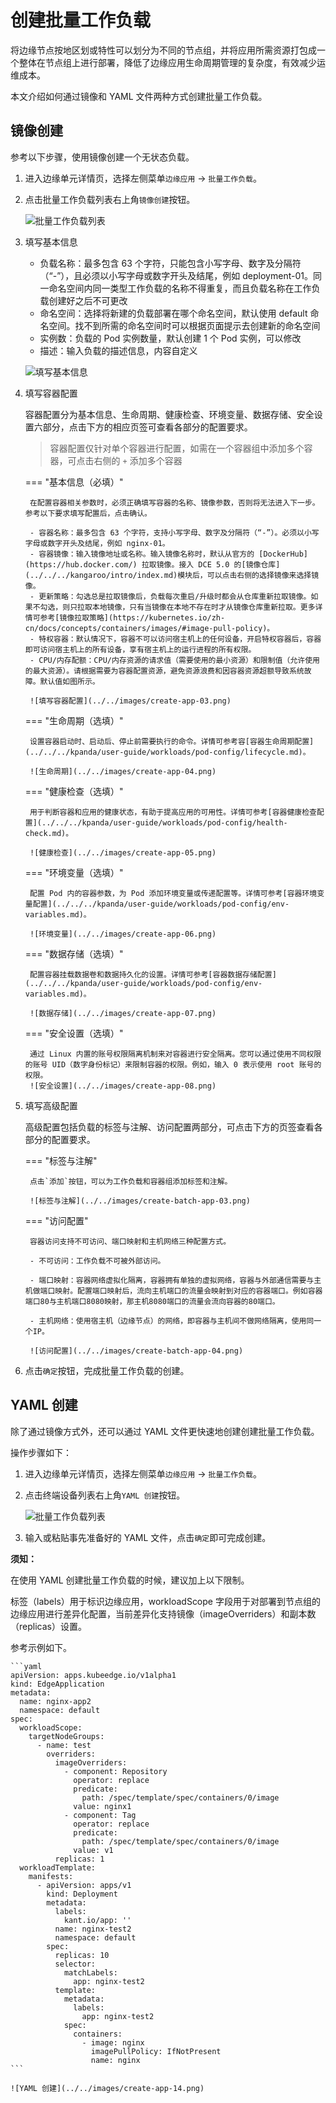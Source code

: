 # 创建批量工作负载

将边缘节点按地区划或特性可以划分为不同的节点组，并将应用所需资源打包成一个整体在节点组上进行部署，降低了边缘应用生命周期管理的复杂度，有效减少运维成本。

本文介绍如何通过镜像和 YAML 文件两种方式创建批量工作负载。

## 镜像创建

参考以下步骤，使用镜像创建一个无状态负载。

1. 进入边缘单元详情页，选择左侧菜单`边缘应用` -> `批量工作负载`。

2. 点击批量工作负载列表右上角`镜像创建`按钮。

    ![批量工作负载列表](../../images/create-batch-app-01.png)

3. 填写基本信息

    - 负载名称：最多包含 63 个字符，只能包含小写字母、数字及分隔符（“-”），且必须以小写字母或数字开头及结尾，例如 deployment-01。同一命名空间内同一类型工作负载的名称不得重复，而且负载名称在工作负载创建好之后不可更改
    - 命名空间：选择将新建的负载部署在哪个命名空间，默认使用 default 命名空间。找不到所需的命名空间时可以根据页面提示去创建新的命名空间
    - 实例数：负载的 Pod 实例数量，默认创建 1 个 Pod 实例，可以修改
    - 描述：输入负载的描述信息，内容自定义

    ![填写基本信息](../../images/create-batch-app-02.png)

4. 填写容器配置

    容器配置分为基本信息、生命周期、健康检查、环境变量、数据存储、安全设置六部分，点击下方的相应页签可查看各部分的配置要求。

    > 容器配置仅针对单个容器进行配置，如需在一个容器组中添加多个容器，可点击右侧的 `+` 添加多个容器

    === "基本信息（必填）"

        在配置容器相关参数时，必须正确填写容器的名称、镜像参数，否则将无法进入下一步。参考以下要求填写配置后，点击确认。

        - 容器名称：最多包含 63 个字符，支持小写字母、数字及分隔符（“-”）。必须以小写字母或数字开头及结尾，例如 nginx-01。
        - 容器镜像：输入镜像地址或名称。输入镜像名称时，默认从官方的 [DockerHub](https://hub.docker.com/) 拉取镜像。接入 DCE 5.0 的[镜像仓库](../../../kangaroo/intro/index.md)模块后，可以点击右侧的选择镜像来选择镜像。
        - 更新策略：勾选总是拉取镜像后，负载每次重启/升级时都会从仓库重新拉取镜像。如果不勾选，则只拉取本地镜像，只有当镜像在本地不存在时才从镜像仓库重新拉取。更多详情可参考[镜像拉取策略](https://kubernetes.io/zh-cn/docs/concepts/containers/images/#image-pull-policy)。
        - 特权容器：默认情况下，容器不可以访问宿主机上的任何设备，开启特权容器后，容器即可访问宿主机上的所有设备，享有宿主机上的运行进程的所有权限。
        - CPU/内存配额：CPU/内存资源的请求值（需要使用的最小资源）和限制值（允许使用的最大资源）。请根据需要为容器配置资源，避免资源浪费和因容器资源超额导致系统故障。默认值如图所示。

        ![填写容器配置](../../images/create-app-03.png)

    === "生命周期（选填）"

        设置容器启动时、启动后、停止前需要执行的命令。详情可参考容[容器生命周期配置](../../../kpanda/user-guide/workloads/pod-config/lifecycle.md)。

        ![生命周期](../../images/create-app-04.png)

    === "健康检查（选填）"

        用于判断容器和应用的健康状态，有助于提高应用的可用性。详情可参考[容器健康检查配置](../../../kpanda/user-guide/workloads/pod-config/health-check.md)。

        ![健康检查](../../images/create-app-05.png)

    === "环境变量（选填）"

        配置 Pod 内的容器参数，为 Pod 添加环境变量或传递配置等。详情可参考[容器环境变量配置](../../../kpanda/user-guide/workloads/pod-config/env-variables.md)。

        ![环境变量](../../images/create-app-06.png)

    === "数据存储（选填）"

        配置容器挂载数据卷和数据持久化的设置。详情可参考[容器数据存储配置](../../../kpanda/user-guide/workloads/pod-config/env-variables.md)。

        ![数据存储](../../images/create-app-07.png)

    === "安全设置（选填）"

        通过 Linux 内置的账号权限隔离机制来对容器进行安全隔离。您可以通过使用不同权限的账号 UID（数字身份标记）来限制容器的权限。例如，输入 0 表示使用 root 账号的权限。
        ![安全设置](../../images/create-app-08.png)

5. 填写高级配置

    高级配置包括负载的标签与注解、访问配置两部分，可点击下方的页签查看各部分的配置要求。

    === "标签与注解"

        点击`添加`按钮，可以为工作负载和容器组添加标签和注解。

        ![标签与注解](../../images/create-batch-app-03.png)

    === "访问配置"

        容器访问支持不可访问、端口映射和主机网络三种配置方式。

        - 不可访问：工作负载不可被外部访问。

        - 端口映射：容器网络虚拟化隔离，容器拥有单独的虚拟网络，容器与外部通信需要与主机做端口映射。配置端口映射后，流向主机端口的流量会映射到对应的容器端口。例如容器端口80与主机端口8080映射，那主机8080端口的流量会流向容器的80端口。

        - 主机网络：使用宿主机（边缘节点）的网络，即容器与主机间不做网络隔离，使用同一个IP。

        ![访问配置](../../images/create-batch-app-04.png)

6. 点击`确定`按钮，完成批量工作负载的创建。

## YAML 创建

除了通过镜像方式外，还可以通过 YAML 文件更快速地创建创建批量工作负载。

操作步骤如下：

1. 进入边缘单元详情页，选择左侧菜单`边缘应用` -> `批量工作负载`。

2. 点击终端设备列表右上角`YAML 创建`按钮。

    ![批量工作负载列表](../../images/create-batch-app-05.png)

3. 输入或粘贴事先准备好的 YAML 文件，点击`确定`即可完成创建。

**须知：**

在使用 YAML 创建批量工作负载的时候，建议加上以下限制。

标签（labels）用于标识边缘应用，workloadScope 字段用于对部署到节点组的边缘应用进行差异化配置，当前差异化支持镜像（imageOverriders）和副本数（replicas）设置。

参考示例如下。

    ```yaml
    apiVersion: apps.kubeedge.io/v1alpha1
    kind: EdgeApplication
    metadata:
      name: nginx-app2
      namespace: default
    spec:
      workloadScope:
        targetNodeGroups:
          - name: test
            overriders:
              imageOverriders:
                - component: Repository
                  operator: replace
                  predicate:
                    path: /spec/template/spec/containers/0/image
                  value: nginx1
                - component: Tag
                  operator: replace
                  predicate:
                    path: /spec/template/spec/containers/0/image
                  value: v1
              replicas: 1
      workloadTemplate:
        manifests:
          - apiVersion: apps/v1
            kind: Deployment
            metadata:
              labels:
                kant.io/app: ''
              name: nginx-test2
              namespace: default
            spec:
              replicas: 10
              selector:
                matchLabels:
                  app: nginx-test2
              template:
                metadata:
                  labels:
                    app: nginx-test2
                spec:
                  containers:
                    - image: nginx
                      imagePullPolicy: IfNotPresent
                      name: nginx
    ```

    ![YAML 创建](../../images/create-app-14.png)
  